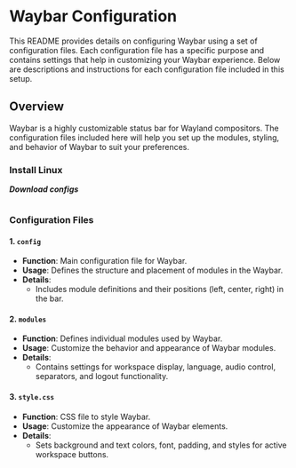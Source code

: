 # Waybar Configuration

This README provides details on configuring Waybar using a set of configuration files. Each configuration file has a specific purpose and contains settings that help in customizing your Waybar experience. Below are descriptions and instructions for each configuration file included in this setup.

## Overview

Waybar is a highly customizable status bar for Wayland compositors. The configuration files included here will help you set up the modules, styling, and behavior of Waybar to suit your preferences.

### Install Linux

***Download configs***

```bash

```

### Configuration Files

#### 1. `config`

- **Function**: Main configuration file for Waybar.
- **Usage**: Defines the structure and placement of modules in the Waybar.
- **Details**:
  - Includes module definitions and their positions (left, center, right) in the bar.

#### 2. `modules`

- **Function**: Defines individual modules used by Waybar.
- **Usage**: Customize the behavior and appearance of Waybar modules.
- **Details**:
  - Contains settings for workspace display, language, audio control, separators, and logout functionality.

#### 3. `style.css`

- **Function**: CSS file to style Waybar.
- **Usage**: Customize the appearance of Waybar elements.
- **Details**:
  - Sets background and text colors, font, padding, and styles for active workspace buttons.
